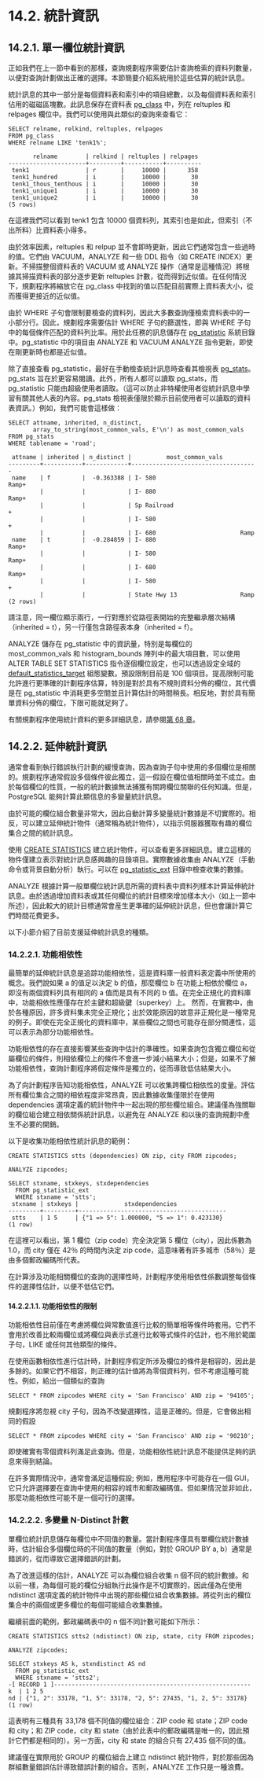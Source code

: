 # 14.2. 統計資訊

## 14.2.1. 單一欄位統計資訊

正如我們在上一節中看到的那樣，查詢規劃程序需要估計查詢檢索的資料列數量，以便對查詢計劃做出正確的選擇。本節簡要介紹系統用於這些估算的統計訊息。

統計訊息的其中一部分是每個資料表和索引中的項目總數，以及每個資料表和索引佔用的磁磁區塊數。此訊息保存在資料表 [pg\_class](../../internals/system-catalogs/pg_class.md) 中，列在 reltuples 和 relpages 欄位中。我們可以使用與此類似的查詢來查看它：

```text
SELECT relname, relkind, reltuples, relpages
FROM pg_class
WHERE relname LIKE 'tenk1%';

       relname        | relkind | reltuples | relpages
----------------------+---------+-----------+----------
 tenk1                | r       |     10000 |      358
 tenk1_hundred        | i       |     10000 |       30
 tenk1_thous_tenthous | i       |     10000 |       30
 tenk1_unique1        | i       |     10000 |       30
 tenk1_unique2        | i       |     10000 |       30
(5 rows)
```

在這裡我們可以看到 tenk1 包含 10000 個資料列，其索引也是如此，但索引（不出所料）比資料表小得多。

由於效率因素，reltuples 和 relpup 並不會即時更新，因此它們通常包含一些過時的值。它們由 VACUUM，ANALYZE 和一些 DDL 指令（如 CREATE INDEX）更新。不掃描整個資料表的 VACUUM 或 ANALYZE 操作（通常是這種情況）將根據其掃描資料表的部分逐步更新 reltuples 計數，從而得到近似值。在任何情況下，規劃程序將縮放它在 pg\_class 中找到的值以匹配目前實際上資料表大小，從而獲得更接近的近似值。

由於 WHERE 子句會限制要檢查的資料列，因此大多數查詢僅檢索資料表中的一小部分行。因此，規劃程序需要估計 WHERE 子句的篩選性，即與 WHERE 子句中的每個條件匹配的資料列比率。用於此任務的訊息儲存在 [pg\_statistic](../../internals/system-catalogs/pg_statistic.md) 系統目錄中。pg\_statistic 中的項目由 ANALYZE 和 VACUUM ANALYZE 指令更新，即使在剛更新時也都是近似值。

除了直接查看 pg\_statistic，最好在手動檢查統計訊息時查看其檢視表 [pg\_stats](../../internals/system-catalogs/pg_stats.md)。pg\_stats 旨在於更容易閱讀。此外，所有人都可以讀取 pg\_stats，而 pg\_statistic 只能由超級使用者讀取。（這可以防止非特權使用者從統計訊息中學習有關其他人表的內容。pg\_stats 檢視表僅限於顯示目前使用者可以讀取的資料表資訊。）例如，我們可能會這樣做：

```text
SELECT attname, inherited, n_distinct,
       array_to_string(most_common_vals, E'\n') as most_common_vals
FROM pg_stats
WHERE tablename = 'road';

 attname | inherited | n_distinct |          most_common_vals
---------+-----------+------------+------------------------------------
 name    | f         |  -0.363388 | I- 580                        Ramp+
         |           |            | I- 880                        Ramp+
         |           |            | Sp Railroad                       +
         |           |            | I- 580                            +
         |           |            | I- 680                        Ramp
 name    | t         |  -0.284859 | I- 880                        Ramp+
         |           |            | I- 580                        Ramp+
         |           |            | I- 680                        Ramp+
         |           |            | I- 580                            +
         |           |            | State Hwy 13                  Ramp
(2 rows)
```

請注意，同一欄位顯示兩行，一行對應於從路徑表開始的完整繼承層次結構（inherited = t），另一行僅包含路徑表本身（inherited = f）。

ANALYZE 儲存在 pg\_statistic 中的資訊量，特別是每欄位的 most\_common\_vals 和 histogram\_bounds 陣列中的最大項目數，可以使用 ALTER TABLE SET STATISTICS 指令逐個欄位設定，也可以透過設定全域的 [default\_statistics\_target](../../server-administration/server-configuration/query-planning.md#19-7-4-other-planner-options) 組態變數。預設限制目前是 100 個項目。提高限制可能允許進行更準確的計劃程序估算，特別是對於具有不規則資料分佈的欄位，其代價是在 pg\_statistic 中消耗更多空間並且計算估計的時間稍長。相反地，對於具有簡單資料分佈的欄位，下限可能就足夠了。

有關規劃程序使用統計資料的更多詳細訊息，請參閱[第 68 章](https://github.com/pgsql-tw/gitbook-docs/tree/67cc71691219133f37b9a33df9c691a2dd9c2642/tw/internals/68.-how-the-planner-uses-statistics)。

## 14.2.2. 延伸統計資訊

通常會看到執行錯誤執行計劃的緩慢查詢，因為查詢子句中使用的多個欄位是相關的。規劃程序通常假設多個條件彼此獨立，這一假設在欄位值相關時並不成立。由於每個欄位的性質，一般的統計數據無法捕獲有關跨欄位關聯的任何知識。但是，PostgreSQL 能夠計算此類信息的多變量統計訊息。

由於可能的欄位組合數量非常大，因此自動計算多變量統計數據是不切實際的。相反，可以建立延伸統計物件（通常稱為統計物件），以指示伺服器獲取有趣的欄位集合之間的統計訊息。

使用 [CREATE STATISTICS](../../reference/sql-commands/create-statistics.md) 建立統計物件，可以查看更多詳細訊息。建立這樣的物件僅建立表示對統計訊息感興趣的目錄項目。實際數據收集由 ANALYZE（手動命令或背景自動分析）執行。可以在 [pg\_statistic\_ext](../../internals/system-catalogs/pg_statistic_ext.md) 目錄中檢查收集的數據。

ANALYZE 根據計算一般單欄位統計訊息所需的資料表中資料列樣本計算延伸統計訊息。由於透過增加資料表或其任何欄位的統計目標來增加樣本大小（如上一節中所述），因此較大的統計目標通常會産生更準確的延伸統計訊息，但也會讓計算它們時間花費更多。

以下小節介紹了目前支援延伸統計訊息的種類。

### **14.2.2.1.** 功能相依性

最簡單的延伸統計訊息是追踪功能相依性，這是資料庫一般資料表定義中所使用的概念。我們說如果 a 的值足以決定 b 的值，那麼欄位 b 在功能上相依於欄位 a，即沒有兩個資料列具有相同的 a 值而是具有不同的 b 值。在完全正規化的資料庫中，功能相依性應僅存在於主鍵和超級鍵（superkey）上。 然而，在實務中，由於各種原因，許多資料集未完全正規化；出於效能原因的故意非正規化是一種常見的例子。即使在完全正規化的資料庫中，某些欄位之間也可能存在部分關連性，這可以表示為部分功能相依性。

功能相依性的存在直接影響某些查詢中估計的準確性。如果查詢包含獨立欄位和從屬欄位的條件，則相依欄位上的條件不會進一步減小結果大小；但是，如果不了解功能相依性，查詢計劃程序將假定條件是獨立的，從而導致低估結果大小。

為了向計劃程序告知功能相依性，ANALYZE 可以收集跨欄位相依性的度量。評估所有欄位集合之間的相依程度非常昂貴，因此數據收集僅限於在使用 dependencies 選項定義的統計物件中一起出現的那些欄位組合。建議僅為強關聯的欄位組合建立相依關係統計訊息，以避免在 ANALYZE 和以後的查詢規劃中產生不必要的開銷。

以下是收集功能相依性統計訊息的範例：

```text
CREATE STATISTICS stts (dependencies) ON zip, city FROM zipcodes;

ANALYZE zipcodes;

SELECT stxname, stxkeys, stxdependencies
  FROM pg_statistic_ext
  WHERE stxname = 'stts';
 stxname | stxkeys |             stxdependencies               
---------+---------+------------------------------------------
 stts    | 1 5     | {"1 => 5": 1.000000, "5 => 1": 0.423130}
(1 row)
```

在這裡可以看出，第 1 欄位（zip code）完全決定第 5 欄位（city），因此係數為 1.0，而 city 僅在 42％ 的時間內決定 zip code，這意味著有許多城市（58％）是由多個郵政編碼所代表。

在計算涉及功能相關欄位的查詢的選擇性時，計劃程序使用相依性係數調整每個條件的選擇性估計，以便不低估它們。

#### **14.2.2.1.1.** 功能相依性的限制

功能相依性目前僅在考慮將欄位與常數值進行比較的簡單相等條件時套用。它們不會用於改善比較兩欄位或將欄位與表示式進行比較等式條件的估計，也不用於範圍子句，LIKE 或任何其他類型的條件。

在使用函數相依性進行估計時，計劃程序假定所涉及欄位的條件是相容的，因此是多餘的。如果它們不相容，則正確的估計值將為零個資料列，但不考慮這種可能性。例如，給出一個類似的查詢

```text
SELECT * FROM zipcodes WHERE city = 'San Francisco' AND zip = '94105';
```

規劃程序將忽視 city 子句，因為不改變選擇性，這是正確的。但是，它會做出相同的假設

```text
SELECT * FROM zipcodes WHERE city = 'San Francisco' AND zip = '90210';
```

即使確實有零個資料列滿足此查詢。但是，功能相依性統計訊息不能提供足夠的訊息來得到結論。

在許多實際情況中，通常會滿足這種假設; 例如，應用程序中可能存在一個 GUI，它只允許選擇要在查詢中使用的相容的城市和郵政編碼值。但如果情況並非如此，那麼功能相依性可能不是一個可行的選擇。

### **14.2.2.2.** 多變量 N-Distinct 計數

單欄位統計訊息儲存每欄位中不同值的數量。當計劃程序僅具有單欄位統計數據時，估計組合多個欄位時的不同值的數量（例如，對於 GROUP BY a, b）通常是錯誤的，從而導致它選擇錯誤的計劃。

為了改進這樣的估計，ANALYZE 可以為欄位組合收集 n 個不同的統計數據。和以前一樣，為每個可能的欄位分組執行此操作是不切實際的，因此僅為在使用 ndistinct 選項定義的統計物件中出現的那些欄位組合收集數據。將從列出的欄位集合中的兩個或更多欄位的每個可能組合收集數據。

繼續前面的範例，郵政編碼表中的 n 個不同計數可能如下所示：

```text
CREATE STATISTICS stts2 (ndistinct) ON zip, state, city FROM zipcodes;

ANALYZE zipcodes;

SELECT stxkeys AS k, stxndistinct AS nd
  FROM pg_statistic_ext
  WHERE stxname = 'stts2';
-[ RECORD 1 ]--------------------------------------------------------
k  | 1 2 5
nd | {"1, 2": 33178, "1, 5": 33178, "2, 5": 27435, "1, 2, 5": 33178}
(1 row)
```

這表明有三種具有 33,178 個不同值的欄位組合：ZIP code 和 state；ZIP code 和 city；和 ZIP code，city 和 state（由於此表中的郵政編碼是唯一的，因此預計它們都是相同的）。另一方面，city 和 state 的組合只有 27,435 個不同的值。

建議僅在實際用於 GROUP 的欄位組合上建立 ndistinct 統計物件，對於那些因為群組數量錯誤估計導致錯誤計劃的組合。否則，ANALYZE 工作只是一種浪費。

